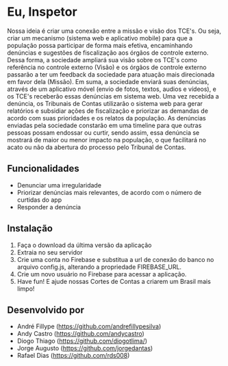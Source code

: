 Eu, Inspetor
=============

Nossa ideia é criar uma conexão entre a missão e visão dos TCE's. Ou seja, criar um mecanismo (sistema web e aplicativo mobile) para que a população possa participar de forma mais efetiva, encaminhando denúncias e sugestões de fiscalização aos órgãos  de controle externo. Dessa forma, a sociedade ampliará sua visão sobre os TCE's como referência no controle externo (Visão) e os órgãos de controle externo passarão a ter um feedback da sociedade para atuação mais direcionada em favor dela (Missão).
Em suma, a sociedade enviará suas denúncias, através de um aplicativo móvel (envio de fotos, textos, audios e vídeos), e os TCE's receberão essas denúncias em sistema web. Uma vez recebida a denúncia, os Tribunais de Contas utilizarão o sistema web para gerar relatórios e subsidiar ações de fiscalização e priorizar as demandas de acordo com suas prioridades e os relatos da população.
As denúncias enviadas pela sociedade constarão em uma timeline para que outras pessoas possam endossar ou curtir, sendo assim, essa denúncia se mostrará de maior ou menor impacto na população, o que facilitará no acato ou não da abertura do processo pelo Tribunal de Contas.


Funcionalidades
-------

* Denunciar uma irregularidade
* Priorizar denúncias mais relevantes, de acordo com o número de curtidas do app
* Responder a denúncia

Instalação
-----------
1. Faça o download da última versão da aplicação
2. Extraia no seu servidor
3. Crie uma conta no Firebase e substitua a url de conexão do banco no arquivo config.js, alterando a propriedade FIREBASE_URL.
4. Crie um novo usuário no Firebase para acessar a aplicação.
5. Have fun! E ajude nossas Cortes de Contas a criarem um Brasil mais limpo!


Desenvolvido por
------------

* André Fillype (https://github.com/andrefillypesilva)
* Andy Castro (https://github.com/andycastro)
* Diogo Thiago (https://github.com/diogotlima/)
* Jorge Augusto (https://github.com/jorgedantas)
* Rafael Dias (https://github.com/rds008)
